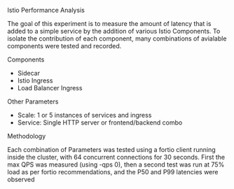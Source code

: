 Istio Performance Analysis

The goal of this experiment is to measure the amount of latency that is added to a simple service by the addition of various Istio Components.  To isolate the contribution of each component, many combinations of avialable components were tested and recorded.

Components
 * Sidecar
 * Istio Ingress
 * Load Balancer Ingress
 
Other Parameters
 * Scale: 1 or 5 instances of services and ingress
 * Service: Single HTTP server or frontend/backend combo
 
Methodology
 
Each combination of Parameters was tested using a fortio client running inside the cluster, with 64 concurrent connections for 30 seconds.  First the max QPS was measured (using -qps 0), then a second test was run at 75% load as per fortio recommendations, and the P50 and P99 latencies were observed
 